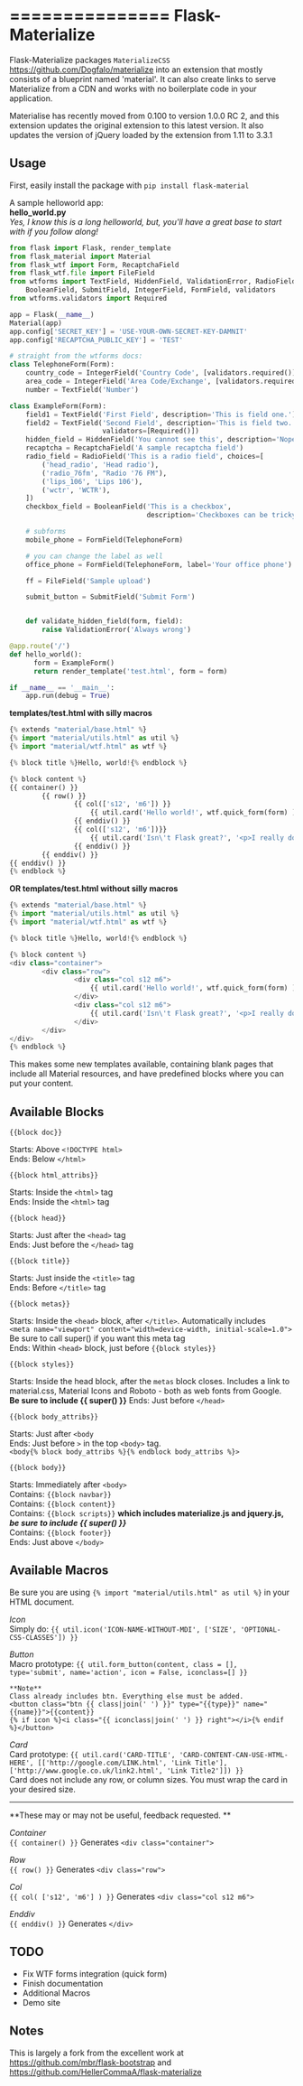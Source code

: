===============
Flask-Materialize
===============

Flask-Materialize packages `MaterializeCSS` <https://github.com/Dogfalo/materialize> into an extension that mostly consists
of a blueprint named 'material'. It can also create links to serve Materialize
from a CDN and works with no boilerplate code in your application.

Materialise has recently moved from 0.100 to version 1.0.0 RC 2, and this extension updates the original extension to this latest version.
It also updates the version of jQuery loaded by the extension from 1.11 to 3.3.1

Usage
-----

First, easily install the package with `pip install flask-material`

A sample helloworld app:  
**hello_world.py**  
*Yes, I know this is a long helloworld, but, you'll have a great base to start with if you follow along!*  

```python
from flask import Flask, render_template  
from flask_material import Material  
from flask_wtf import Form, RecaptchaField
from flask_wtf.file import FileField
from wtforms import TextField, HiddenField, ValidationError, RadioField,\
    BooleanField, SubmitField, IntegerField, FormField, validators
from wtforms.validators import Required

app = Flask(__name__)  
Material(app)  
app.config['SECRET_KEY'] = 'USE-YOUR-OWN-SECRET-KEY-DAMNIT'
app.config['RECAPTCHA_PUBLIC_KEY'] = 'TEST'

# straight from the wtforms docs:
class TelephoneForm(Form):
    country_code = IntegerField('Country Code', [validators.required()])
    area_code = IntegerField('Area Code/Exchange', [validators.required()])
    number = TextField('Number')

class ExampleForm(Form):
    field1 = TextField('First Field', description='This is field one.')
    field2 = TextField('Second Field', description='This is field two.',
                       validators=[Required()])
    hidden_field = HiddenField('You cannot see this', description='Nope')
    recaptcha = RecaptchaField('A sample recaptcha field')
    radio_field = RadioField('This is a radio field', choices=[
        ('head_radio', 'Head radio'),
        ('radio_76fm', "Radio '76 FM"),
        ('lips_106', 'Lips 106'),
        ('wctr', 'WCTR'),
    ])
    checkbox_field = BooleanField('This is a checkbox',
                                  description='Checkboxes can be tricky.')

    # subforms
    mobile_phone = FormField(TelephoneForm)

    # you can change the label as well
    office_phone = FormField(TelephoneForm, label='Your office phone')

    ff = FileField('Sample upload')

    submit_button = SubmitField('Submit Form')


    def validate_hidden_field(form, field):
        raise ValidationError('Always wrong')

@app.route('/')  
def hello_world():
      form = ExampleForm()   
      return render_template('test.html', form = form)  

if __name__ == '__main__':  
    app.run(debug = True)  
```

**templates/test.html with silly macros**

```python
{% extends "material/base.html" %}
{% import "material/utils.html" as util %}
{% import "material/wtf.html" as wtf %}

{% block title %}Hello, world!{% endblock %}

{% block content %}
{{ container() }}
        {{ row() }}
                {{ col(['s12', 'm6']) }}
                	{{ util.card('Hello world!', wtf.quick_form(form) )}}
                {{ enddiv() }}
                {{ col(['s12', 'm6'])}}
                	{{ util.card('Isn\'t Flask great?', '<p>I really do enjoy it!</p>', [['https://bitbucket.org/cyberspy/flask_materialize', 'My Bitbucket']])}}
            	{{ enddiv() }}
        {{ enddiv() }}
{{ enddiv() }}
{% endblock %}
```

**OR templates/test.html without silly macros**

```python
{% extends "material/base.html" %}
{% import "material/utils.html" as util %}
{% import "material/wtf.html" as wtf %}

{% block title %}Hello, world!{% endblock %}

{% block content %}
<div class="container">
        <div class="row">
                <div class="col s12 m6">
                	{{ util.card('Hello world!', wtf.quick_form(form) )}}
                </div>
                <div class="col s12 m6">
                	{{ util.card('Isn\'t Flask great?', '<p>I really do enjoy it!</p>', [['https://bitbucket.org/cyberspy/flask_materialize', 'My Bitbucket']])}}
            	</div>
        </div>
</div>
{% endblock %}
```

This makes some new templates available, containing blank pages that include all
Material resources, and have predefined blocks where you can put your content.

Available Blocks
----------------
	{{block doc}}
Starts: Above `<!DOCTYPE html>`  
Ends: Below `</html>`

	{{block html_attribs}}  
Starts: Inside the `<html>` tag  
Ends: Inside the `<html>` tag

	{{block head}}
Starts: Just after the `<head>` tag  
Ends: Just before the `</head>` tag

	{{block title}}
Starts: Just inside the `<title>` tag  
Ends: Before `</title>` tag

	{{block metas}}
Starts: Inside the `<head>` block, after `</title>`. Automatically includes  
`<meta name="viewport" content="width=device-width, initial-scale=1.0">` Be sure to call super() if you want this meta tag  
Ends: Within `<head>` block, just before `{{block styles}}`

	{{block styles}}
Starts: Inside the head block, after the `metas` block closes. Includes a link to material.css,
Material Icons and Roboto - both as web fonts from Google.  **Be sure to include {{ super() }}** 
Ends: Just before `</head>`

	{{block body_attribs}}
Starts: Just after `<body`  
Ends: Just before `>` in the top `<body>` tag.  
	`<body{% block body_attribs %}{% endblock body_attribs %}>`
	
	{{block body}}
Starts: Immediately after `<body>`  
Contains: 	`{{block navbar}}`  
Contains: 	`{{block content}}`  
Contains:	`{{block scripts}}`  **which includes materialize.js and jquery.js, *be sure to include {{ super() }}***  
Contains: 	`{{block footer}}`  
Ends: Just above `</body>`

Available Macros
----------------
Be sure you are using `{% import "material/utils.html" as util %}` in your HTML document.

*Icon*  
Simply do: `{{ util.icon('ICON-NAME-WITHOUT-MDI', ['SIZE', 'OPTIONAL-CSS-CLASSES']) }}`

*Button*  
Macro prototype: `{{ util.form_button(content, class = [], type='submit', name='action', icon = False, iconclass=[] }}`

	**Note**  
	Class already includes btn. Everything else must be added.  
	<button class="btn {{ class|join(' ') }}" type="{{type}}" name="{{name}}">{{content}}
	{% if icon %}<i class="{{ iconclass|join(' ') }} right"></i>{% endif %}</button>

*Card*  
Card prototype: `{{ util.card('CARD-TITLE', 'CARD-CONTENT-CAN-USE-HTML-HERE', [['http://google.com/LINK.html', 'Link Title'], ['http://www.google.co.uk/link2.html', 'Link Title2']]) }}`  
Card does not include any row, or column sizes. You must wrap the card in your desired size.  

----
**These may or may not be useful, feedback requested. **  

*Container*  
`{{ container() }}` Generates `<div class="container">`

*Row*  
`{{ row() }}` Generates `<div class="row">`  

*Col*  
`{{ col( ['s12', 'm6'] ) }}` Generates `<div class="col s12 m6">`

*Enddiv*  
`{{ enddiv() }}` Generates `</div>`

TODO
----
* Fix WTF forms integration (quick form)  
* Finish documentation
* Additional Macros
* Demo site

Notes
-----
This is largely a fork from the excellent work at <https://github.com/mbr/flask-bootstrap> and https://github.com/HellerCommaA/flask-materialize
